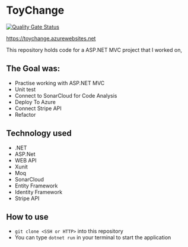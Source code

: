 # ToyChange
[![Quality Gate Status](https://sonarcloud.io/api/project_badges/measure?project=Kterlecki_ToyChange&metric=alert_status)](https://sonarcloud.io/summary/new_code?id=Kterlecki_ToyChange)

https://toychange.azurewebsites.net


This repository holds code for a ASP.NET MVC project that I worked on,
## The Goal was:
- Practise working with ASP.NET MVC 
- Unit test
- Connect to SonarCloud for Code Analysis
- Deploy To Azure
- Connect Stripe API
- Refactor

## Technology used
- .NET
- ASP.Net
- WEB API
- Xunit
- Moq
- SonarCloud
- Entity Framework
- Identity Framework
- Stripe API

## How to use
- `git clone <SSH or HTTP>` into this repository
- You can type `dotnet run` in your terminal to start the application